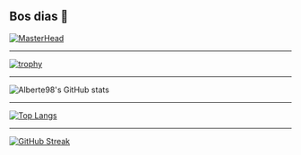 ## Bos dias 👋

<!--
**Alberte98/Alberte98** is a ✨ _special_ ✨ repository because its `README.md` (this file) appears on your GitHub profile.

Here are some ideas to get you started:

- 🔭 I’m currently working on ...
- 🌱 I’m currently learning Python
- 👯 I’m looking to collaborate on ...
- 🤔 I’m looking for help with ...
- 💬 Ask me about ...
- 📫 How to reach me: ...
- ⚡ Fun fact: ...
-->
[![MasterHead](https://i.ibb.co/3dHZ9cw/banner-el-bicho.png)](https://github.com/Alberte98)
***
[![trophy](https://github-profile-trophy.vercel.app/?username=Alberte98&theme=darkhub)](https://github.com/Alberte98/github-profile-trophy)
***
![Alberte98's GitHub stats](https://github-readme-stats.vercel.app/api?username=Alberte98&show_icons=true&theme=onedark)
***
[![Top Langs](https://github-readme-stats.vercel.app/api/top-langs/?username=Alberte98&layout=donut)](https://github.com/Alberte98/github-readme-stats)
***
[![GitHub Streak](https://github-readme-streak-stats.herokuapp.com/?user=Alberte98)](https://git.io/streak-stats)
